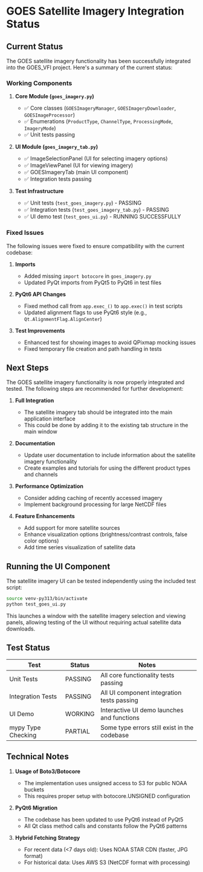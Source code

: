 # GOES Satellite Imagery Integration Status

## Current Status

The GOES satellite imagery functionality has been successfully integrated into the GOES_VFI project. Here's a summary of the current status:

### Working Components

1. **Core Module (`goes_imagery.py`)**
   - ✅ Core classes (`GOESImageryManager`, `GOESImageryDownloader`, `GOESImageProcessor`)
   - ✅ Enumerations (`ProductType`, `ChannelType`, `ProcessingMode`, `ImageryMode`) 
   - ✅ Unit tests passing

2. **UI Module (`goes_imagery_tab.py`)**
   - ✅ ImageSelectionPanel (UI for selecting imagery options)
   - ✅ ImageViewPanel (UI for viewing imagery)
   - ✅ GOESImageryTab (main UI component)
   - ✅ Integration tests passing

3. **Test Infrastructure**
   - ✅ Unit tests (`test_goes_imagery.py`) - PASSING
   - ✅ Integration tests (`test_goes_imagery_tab.py`) - PASSING
   - ✅ UI demo test (`test_goes_ui.py`) - RUNNING SUCCESSFULLY

### Fixed Issues

The following issues were fixed to ensure compatibility with the current codebase:

1. **Imports**
   - Added missing `import botocore` in `goes_imagery.py`
   - Updated PyQt imports from PyQt5 to PyQt6 in test files

2. **PyQt6 API Changes**
   - Fixed method call from `app.exec_()` to `app.exec()` in test scripts
   - Updated alignment flags to use PyQt6 style (e.g., `Qt.AlignmentFlag.AlignCenter`)

3. **Test Improvements**
   - Enhanced test for showing images to avoid QPixmap mocking issues
   - Fixed temporary file creation and path handling in tests

## Next Steps

The GOES satellite imagery functionality is now properly integrated and tested. The following steps are recommended for further development:

1. **Full Integration**
   - The satellite imagery tab should be integrated into the main application interface
   - This could be done by adding it to the existing tab structure in the main window

2. **Documentation**
   - Update user documentation to include information about the satellite imagery functionality
   - Create examples and tutorials for using the different product types and channels

3. **Performance Optimization**
   - Consider adding caching of recently accessed imagery
   - Implement background processing for large NetCDF files

4. **Feature Enhancements**
   - Add support for more satellite sources
   - Enhance visualization options (brightness/contrast controls, false color options)
   - Add time series visualization of satellite data

## Running the UI Component

The satellite imagery UI can be tested independently using the included test script:

```bash
source venv-py313/bin/activate
python test_goes_ui.py
```

This launches a window with the satellite imagery selection and viewing panels, allowing testing of the UI without requiring actual satellite data downloads.

## Test Status

| Test                      | Status  | Notes                                       |
|---------------------------|---------|---------------------------------------------|
| Unit Tests                | PASSING | All core functionality tests passing        |
| Integration Tests         | PASSING | All UI component integration tests passing  |
| UI Demo                   | WORKING | Interactive UI demo launches and functions  |
| mypy Type Checking        | PARTIAL | Some type errors still exist in the codebase |

## Technical Notes

1. **Usage of Boto3/Botocore**
   - The implementation uses unsigned access to S3 for public NOAA buckets
   - This requires proper setup with botocore.UNSIGNED configuration

2. **PyQt6 Migration**
   - The codebase has been updated to use PyQt6 instead of PyQt5
   - All Qt class method calls and constants follow the PyQt6 patterns

3. **Hybrid Fetching Strategy**
   - For recent data (<7 days old): Uses NOAA STAR CDN (faster, JPG format)
   - For historical data: Uses AWS S3 (NetCDF format with processing)